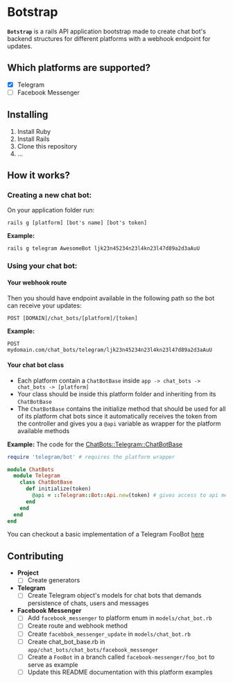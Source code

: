 # Botstrap
**`Botstrap`** is a rails API application bootstrap made to create chat bot's backend structures for different platforms with a webhook endpoint for updates.

## Which platforms are supported?
- [x] Telegram
- [ ] Facebook Messenger

## Installing
1. Install Ruby
2. Install Rails
3. Clone this repository
4. ...

## How it works?
### Creating a new chat bot:
On your application folder run:
```
rails g [platform] [bot's name] [bot's token]
```

**Example:**
```
rails g telegram AwesomeBot ljk23n45234n23l4kn23l47d89a2d3aAuU
```

### Using your chat bot:
#### Your webhook route
Then you should have endpoint available in the following path so the bot can receive your updates:
```
POST [DOMAIN]/chat_bots/[platform]/[token]
```

**Example:**
```
POST mydomain.com/chat_bots/telegram/ljk23n45234n23l4kn23l47d89a2d3aAuU
```

#### Your chat bot class
- Each platform contain a `ChatBotBase` inside `app -> chat_bots -> chat_bots -> [platform]`
- Your class should be inside this platform folder and inheriting from its `ChatBotBase`
- The `ChatBotBase` contains the initialize method that should be used for all of its platform chat bots since it automatically receives the token from the controller and gives you a `@api` variable as wrapper for the platform available methods

**Example:**
The code for the [ChatBots::Telegram::ChatBotBase](/app/chat_bots/chat_bots/telegram/chat_bot_base.rb)
```ruby
require 'telegram/bot' # requires the platform wrapper

module ChatBots
  module Telegram
    class ChatBotBase
      def initialize(token)
        @api = ::Telegram::Bot::Api.new(token) # gives access to api methods through @api
      end
    end
  end
end

```

You can checkout a basic implementation of a Telegram FooBot [here](https://github.com/vitormd/botstrap/blob/telegram/foo_bot/app/chat_bots/chat_bots/telegram/foo_bot.rb)

## Contributing
- **Project**
  - [ ] Create generators
- **Telegram**
  - [ ] Create Telegram object's models for chat bots that demands persistence of chats, users and messages
- **Facebook Messenger**
  - [ ] Add `facebook_messenger` to platform enum in `models/chat_bot.rb`
  - [ ] Create route and webhook method
  - [ ] Create `facebbok_messenger_update` in `models/chat_bot.rb`
  - [ ] Create chat_bot_base.rb in `app/chat_bots/chat_bots/facebook_messenger`
  - [ ] Create a `FooBot` in a branch called `facebook-messenger/foo_bot` to serve as example
  - [ ] Update this README documentation with this platform examples
